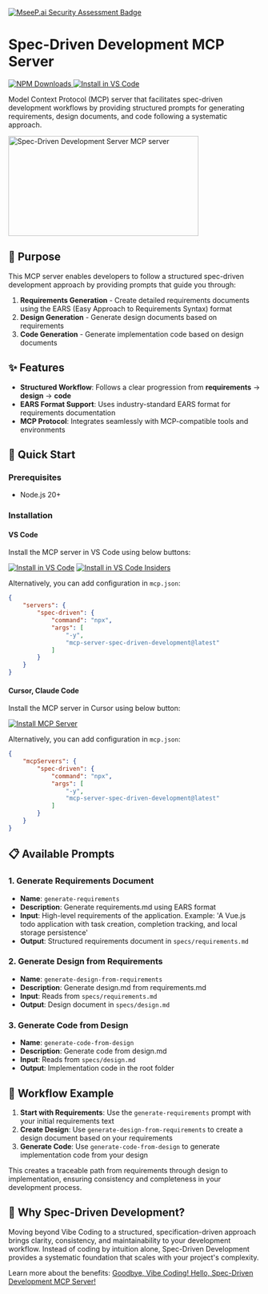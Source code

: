 [![MseeP.ai Security Assessment Badge](https://mseep.net/pr/formulahendry-mcp-server-spec-driven-development-badge.png)](https://mseep.ai/app/formulahendry-mcp-server-spec-driven-development)

# Spec-Driven Development MCP Server

[![NPM Downloads](https://img.shields.io/npm/d18m/mcp-server-spec-driven-development)
](https://www.npmjs.com/package/mcp-server-spec-driven-development) [![Install in VS Code](https://img.shields.io/badge/Install_MCP_Server_(npx)-VS_Code-0098FF)](https://insiders.vscode.dev/redirect?url=vscode%3Amcp%2Finstall%3F%257B%2522name%2522%253A%2522spec-driven%2522%252C%2522command%2522%253A%2522npx%2522%252C%2522args%2522%253A%255B%2522-y%2522%252C%2522mcp-server-spec-driven-development%2540latest%2522%255D%257D) 

Model Context Protocol (MCP) server that facilitates spec-driven development workflows by providing structured prompts for generating requirements, design documents, and code following a systematic approach.

<a href="https://glama.ai/mcp/servers/@formulahendry/mcp-server-spec-driven-development">
  <img width="380" height="200" src="https://glama.ai/mcp/servers/@formulahendry/mcp-server-spec-driven-development/badge" alt="Spec-Driven Development Server MCP server" />
</a>

## 🎯 Purpose

This MCP server enables developers to follow a structured spec-driven development approach by providing prompts that guide you through:

1. **Requirements Generation** - Create detailed requirements documents using the EARS (Easy Approach to Requirements Syntax) format
2. **Design Generation** - Generate design documents based on requirements
3. **Code Generation** - Generate implementation code based on design documents

## ✨ Features

- **Structured Workflow**: Follows a clear progression from **requirements** → **design** → **code**
- **EARS Format Support**: Uses industry-standard EARS format for requirements documentation
- **MCP Protocol**: Integrates seamlessly with MCP-compatible tools and environments

## 🚀 Quick Start

### Prerequisites

- Node.js 20+ 

### Installation

#### VS Code

Install the MCP server in VS Code using below buttons:

[![Install in VS Code](https://img.shields.io/badge/Install_MCP_Server_(npx)-VS_Code-0098FF)](https://insiders.vscode.dev/redirect?url=vscode%3Amcp%2Finstall%3F%257B%2522name%2522%253A%2522spec-driven%2522%252C%2522command%2522%253A%2522npx%2522%252C%2522args%2522%253A%255B%2522-y%2522%252C%2522mcp-server-spec-driven-development%2540latest%2522%255D%257D) [![Install in VS Code Insiders](https://img.shields.io/badge/Install_MCP_Server_(npx)-VS_Code_Insiders-24bfa5)](https://insiders.vscode.dev/redirect?url=vscode-insiders%3Amcp%2Finstall%3F%257B%2522name%2522%253A%2522spec-driven%2522%252C%2522command%2522%253A%2522npx%2522%252C%2522args%2522%253A%255B%2522-y%2522%252C%2522mcp-server-spec-driven-development%2540latest%2522%255D%257D)

Alternatively, you can add configuration in `mcp.json`:

```json
{
    "servers": {
        "spec-driven": {
            "command": "npx",
            "args": [
                "-y",
                "mcp-server-spec-driven-development@latest"
            ]
        }
    }
}
```

#### Cursor, Claude Code

Install the MCP server in Cursor using below button:

[![Install MCP Server](https://cursor.com/deeplink/mcp-install-dark.svg)](https://cursor.com/install-mcp?name=spec-driven&config=JTdCJTIyY29tbWFuZCUyMiUzQSUyMm5weCUyMC15JTIwbWNwLXNlcnZlci1zcGVjLWRyaXZlbi1kZXZlbG9wbWVudCU0MGxhdGVzdCUyMiU3RA%3D%3D)

Alternatively, you can add configuration in `mcp.json`:

```json
{
    "mcpServers": {
        "spec-driven": {
            "command": "npx",
            "args": [
                "-y",
                "mcp-server-spec-driven-development@latest"
            ]
        }
    }
}
```

## 📋 Available Prompts

### 1. Generate Requirements Document
- **Name**: `generate-requirements`
- **Description**: Generate requirements.md using EARS format
- **Input**: High-level requirements of the application. Example: 'A Vue.js todo application with task creation, completion tracking, and local storage persistence'
- **Output**: Structured requirements document in `specs/requirements.md`

### 2. Generate Design from Requirements
- **Name**: `generate-design-from-requirements`
- **Description**: Generate design.md from requirements.md
- **Input**: Reads from `specs/requirements.md`
- **Output**: Design document in `specs/design.md`

### 3. Generate Code from Design
- **Name**: `generate-code-from-design`
- **Description**: Generate code from design.md
- **Input**: Reads from `specs/design.md`
- **Output**: Implementation code in the root folder

## 📖 Workflow Example

1. **Start with Requirements**: Use the `generate-requirements` prompt with your initial requirements text
2. **Create Design**: Use `generate-design-from-requirements` to create a design document based on your requirements
3. **Generate Code**: Use `generate-code-from-design` to generate implementation code from your design

This creates a traceable path from requirements through design to implementation, ensuring consistency and completeness in your development process.

## 🤔 Why Spec-Driven Development?

Moving beyond Vibe Coding to a structured, specification-driven approach brings clarity, consistency, and maintainability to your development workflow. Instead of coding by intuition alone, Spec-Driven Development provides a systematic foundation that scales with your project's complexity.

Learn more about the benefits: [Goodbye, Vibe Coding! Hello, Spec-Driven Development MCP Server!](https://dev.to/formulahendry/goodbye-vibe-coding-hello-spec-driven-development-mcp-server-2m17)